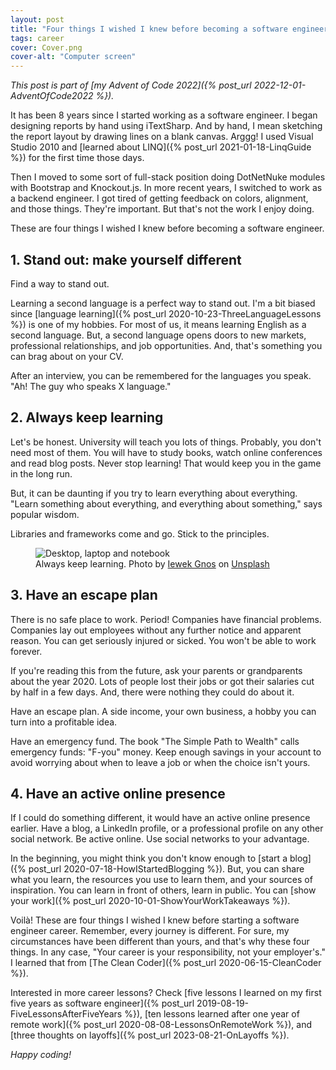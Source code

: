 ```yaml
---
layout: post
title: "Four things I wished I knew before becoming a software engineer"
tags: career
cover: Cover.png
cover-alt: "Computer screen" 
---
```


_This post is part of [my Advent of Code 2022]({% post_url 2022-12-01-AdventOfCode2022 %})._

It has been 8 years since I started working as a software engineer. I began designing reports by hand using iTextSharp. And by hand, I mean sketching the report layout by drawing lines on a blank canvas. Arggg! I used Visual Studio 2010 and [learned about LINQ]({% post_url 2021-01-18-LinqGuide %}) for the first time those days.

Then I moved to some sort of full-stack position doing DotNetNuke modules with Bootstrap and Knockout.js. In more recent years, I switched to work as a backend engineer. I got tired of getting feedback on colors, alignment, and those things. They're important. But that's not the work I enjoy doing.

These are four things I wished I knew before becoming a software engineer.

## 1. Stand out: make yourself different

Find a way to stand out.

Learning a second language is a perfect way to stand out. I'm a bit biased since [language learning]({% post_url 2020-10-23-ThreeLanguageLessons %}) is one of my hobbies. For most of us, it means learning English as a second language. But, a second language opens doors to new markets, professional relationships, and job opportunities. And, that's something you can brag about on your CV.

After an interview, you can be remembered for the languages you speak. "Ah! The guy who speaks X language."

## 2. Always keep learning

Let's be honest. University will teach you lots of things. Probably, you don't need most of them. You will have to study books, watch online conferences and read blog posts. Never stop learning! That would keep you in the game in the long run.

But, it can be daunting if you try to learn everything about everything. "Learn something about everything, and everything about something," says popular wisdom.

Libraries and frameworks come and go. Stick to the principles.

<figure>
<img src="https://images.unsplash.com/photo-1616400619175-5beda3a17896?crop=entropy&cs=tinysrgb&fit=crop&fm=jpg&h=400&ixid=MnwxfDB8MXxyYW5kb218MHx8fHx8fHx8MTY0NjU4NjU2Ng&ixlib=rb-1.2.1&q=80&utm_campaign=api-credit&utm_medium=referral&utm_source=unsplash_source&w=600" alt="Desktop, laptop and notebook" />

<figcaption>Always keep learning. Photo by <a href="https://unsplash.com/@imkirk?utm_source=unsplash&utm_medium=referral&utm_content=creditCopyText">Iewek Gnos</a> on <a href="https://unsplash.com/s/photos/learning?utm_source=unsplash&utm_medium=referral&utm_content=creditCopyText">Unsplash</a></figcaption>
</figure>

## 3. Have an escape plan

There is no safe place to work. Period! Companies have financial problems. Companies lay out employees without any further notice and apparent reason. You can get seriously injured or sicked. You won't be able to work forever.

If you're reading this from the future, ask your parents or grandparents about the year 2020. Lots of people lost their jobs or got their salaries cut by half in a few days. And, there were nothing they could do about it.

Have an escape plan. A side income, your own business, a hobby you can turn into a profitable idea. 

Have an emergency fund. The book "The Simple Path to Wealth" calls emergency funds: "F-you" money. Keep enough savings in your account to avoid worrying about when to leave a job or when the choice isn't yours.

## 4. Have an active online presence

If I could do something different, it would have an active online presence earlier. Have a blog, a LinkedIn profile, or a professional profile on any other social network. Be active online. Use social networks to your advantage.

In the beginning, you might think you don't know enough to [start a blog]({% post_url 2020-07-18-HowIStartedBlogging %}). But, you can share what you learn, the resources you use to learn them, and your sources of inspiration. You can learn in front of others, learn in public. You can [show your work]({% post_url 2020-10-01-ShowYourWorkTakeaways %}).

Voilà! These are four things I wished I knew before starting a software engineer career. Remember, every journey is different. For sure, my circumstances have been different than yours, and that's why these four things. In any case, "Your career is your responsibility, not your employer's." I learned that from [The Clean Coder]({% post_url 2020-06-15-CleanCoder %}).

Interested in more career lessons? Check [five lessons I learned on my first five years as software engineer]({% post_url 2019-08-19-FiveLessonsAfterFiveYears %}),  [ten lessons learned after one year of remote work]({% post_url 2020-08-08-LessonsOnRemoteWork %}), and [three thoughts on layoffs]({% post_url 2023-08-21-OnLayoffs %}).

_Happy coding!_